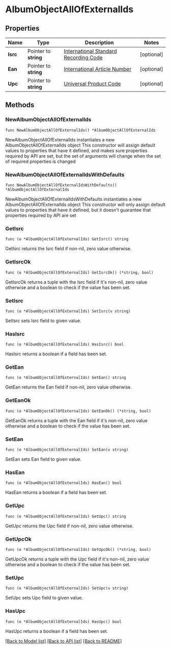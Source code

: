 # AlbumObjectAllOfExternalIds

## Properties

Name | Type | Description | Notes
------------ | ------------- | ------------- | -------------
**Isrc** | Pointer to **string** | [International Standard Recording Code](http://en.wikipedia.org/wiki/International_Standard_Recording_Code)  | [optional] 
**Ean** | Pointer to **string** | [International Article Number](http://en.wikipedia.org/wiki/International_Article_Number_%28EAN%29)  | [optional] 
**Upc** | Pointer to **string** | [Universal Product Code](http://en.wikipedia.org/wiki/Universal_Product_Code)  | [optional] 

## Methods

### NewAlbumObjectAllOfExternalIds

`func NewAlbumObjectAllOfExternalIds() *AlbumObjectAllOfExternalIds`

NewAlbumObjectAllOfExternalIds instantiates a new AlbumObjectAllOfExternalIds object
This constructor will assign default values to properties that have it defined,
and makes sure properties required by API are set, but the set of arguments
will change when the set of required properties is changed

### NewAlbumObjectAllOfExternalIdsWithDefaults

`func NewAlbumObjectAllOfExternalIdsWithDefaults() *AlbumObjectAllOfExternalIds`

NewAlbumObjectAllOfExternalIdsWithDefaults instantiates a new AlbumObjectAllOfExternalIds object
This constructor will only assign default values to properties that have it defined,
but it doesn't guarantee that properties required by API are set

### GetIsrc

`func (o *AlbumObjectAllOfExternalIds) GetIsrc() string`

GetIsrc returns the Isrc field if non-nil, zero value otherwise.

### GetIsrcOk

`func (o *AlbumObjectAllOfExternalIds) GetIsrcOk() (*string, bool)`

GetIsrcOk returns a tuple with the Isrc field if it's non-nil, zero value otherwise
and a boolean to check if the value has been set.

### SetIsrc

`func (o *AlbumObjectAllOfExternalIds) SetIsrc(v string)`

SetIsrc sets Isrc field to given value.

### HasIsrc

`func (o *AlbumObjectAllOfExternalIds) HasIsrc() bool`

HasIsrc returns a boolean if a field has been set.

### GetEan

`func (o *AlbumObjectAllOfExternalIds) GetEan() string`

GetEan returns the Ean field if non-nil, zero value otherwise.

### GetEanOk

`func (o *AlbumObjectAllOfExternalIds) GetEanOk() (*string, bool)`

GetEanOk returns a tuple with the Ean field if it's non-nil, zero value otherwise
and a boolean to check if the value has been set.

### SetEan

`func (o *AlbumObjectAllOfExternalIds) SetEan(v string)`

SetEan sets Ean field to given value.

### HasEan

`func (o *AlbumObjectAllOfExternalIds) HasEan() bool`

HasEan returns a boolean if a field has been set.

### GetUpc

`func (o *AlbumObjectAllOfExternalIds) GetUpc() string`

GetUpc returns the Upc field if non-nil, zero value otherwise.

### GetUpcOk

`func (o *AlbumObjectAllOfExternalIds) GetUpcOk() (*string, bool)`

GetUpcOk returns a tuple with the Upc field if it's non-nil, zero value otherwise
and a boolean to check if the value has been set.

### SetUpc

`func (o *AlbumObjectAllOfExternalIds) SetUpc(v string)`

SetUpc sets Upc field to given value.

### HasUpc

`func (o *AlbumObjectAllOfExternalIds) HasUpc() bool`

HasUpc returns a boolean if a field has been set.


[[Back to Model list]](../README.md#documentation-for-models) [[Back to API list]](../README.md#documentation-for-api-endpoints) [[Back to README]](../README.md)


